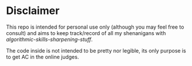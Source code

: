 Disclaimer
==========

This repo is intended for personal use only (although you may
feel free to consult) and aims to keep track/record of all my 
shenanigans with _algorithmic-skills-sharpening-stuff_.

The code inside is not intended to be pretty nor legible, its only
purpose is to get AC in the online judges.
